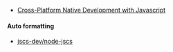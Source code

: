 
- [Cross-Platform Native Development with Javascript](https://www.nativescript.org/)

#### Auto formatting
- [jscs-dev/node-jscs](https://github.com/jscs-dev/node-jscs)
